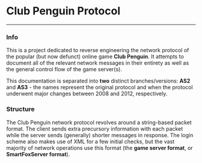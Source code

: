 # Club Penguin Protocol
---
### Info
This is a project dedicated to reverse engineering the network protocol of the popular (but now defunct) online game __Club Penguin__.
It attempts to document all of the relevant network messages in their entirety as well as the general control flow of the game server(s).

This documentation is separated into __two__ distinct branches/versions:
__AS2__ and __AS3__ - the names represent the original protocol and when the protocol underwent major changes between 2008 and 2012, respectively.

### Structure
The Club Penguin network protocol revolves around a string-based packet format. The client sends extra precursory information with each packet while the server sends (generally) shorter messages in response. The login scheme also makes use of XML for a few initial checks, but the vast majority of network operations use this format (the __game server format__, or __SmartFoxServer format__).